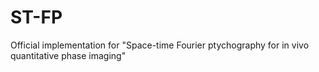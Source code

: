 # ST-FP
Official implementation for "Space-time Fourier ptychography for in vivo quantitative phase imaging"
